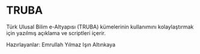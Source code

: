 # TRUBA

Türk Ulusal Bilim e-Altyapısı (TRUBA) kümelerinin kullanımını kolaylaştırmak için yazılmış açıklama ve scriptleri içerir.

Hazırlayanlar:
Emrullah Yılmaz
Işın Altınkaya
